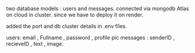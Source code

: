 two database models : users and messages.
connected via mongodb Atlas on cloud in cluster. since we have to deploy it on render. 

added the port and db cluster details in .env files.

users: email , Fullname , password , profile pic
messages : senderID , recieveID , text , image.